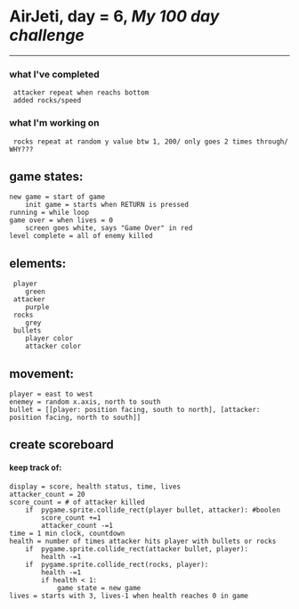 # AirJeti, day = 6, *My 100 day challenge* 
---

### what I've completed
	 attacker repeat when reachs bottom
	 added rocks/speed
### what I'm working on
	 rocks repeat at random y value btw 1, 200/ only goes 2 times through/ WHY???

## game states:
	new game = start of game
		init game = starts when RETURN is pressed 
	running = while loop
	game over = when lives = 0
		screen goes white, says "Game Over" in red
	level complete = all of enemy killed

## elements:
	 player
		green 
	 attacker
		purple
	 rocks
		grey
	 bullets	
		player color
		attacker color 

## movement:
	player = east to west
	enemey = random x.axis, north to south
	bullet = [[player: position facing, south to north], [attacker: position facing, north to south]]

## create scoreboard
#### keep track of:
	display = score, health status, time, lives
	attacker_count = 20
	score_count = # of attacker killed 
		if	pygame.sprite.collide_rect(player bullet, attacker): #boolen
			score_count +=1	
			attacker_count -=1
	time = 1 min clock, countdown
	health = number of times attacker hits player with bullets or rocks
		if	pygame.sprite.collide_rect(attacker bullet, player):
			health -=1
		if	pygame.sprite.collide_rect(rocks, player):
			health -=1
			if health < 1:
				game state = new game
	lives = starts with 3, lives-1 when health reaches 0 in game
		


